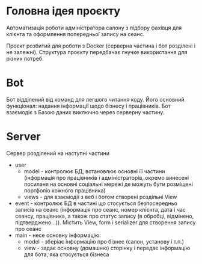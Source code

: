 # Головна ідея проєкту
Автоматизація роботи адміністратора салону з підбору фахівця для клієнта та оформлення попередньої запису на сеанс.

Проєкт розбитий для роботи з Docker (серверна частина і бот розділені і не залежні).
Структура проєкту передбачає гнучке використання для різних потреб. 


# Bot 
Бот відділений від команд для легшого читання коду.
Його основний функціонал: надання інформації щодо бізнесу і працівників.
Бот взаємодіє з Базою даних виключно через серверну частину.

# Server
Cервер розділений на наступні частини
 * user
    * model - контролює БД, встановлює основні її частини (інформація про працівників і адміністраторів, окремо винесені 
посиланя на основні соціальні мережі де можуть бути розміщені портфоліо кожного працівника)
    * views - для взаємодії з веб і ботом створені роздільні View
 * event - контролює БД в частині що стосується безпосередньо записів на сеанс (інформація про сеанс, номер клієнта, дата і час 
сеансу, працівника, а також про статус запису (в обробці, відмінено, підтверджено...)). Містить View, form і serializer для
створення запису про сеанс
 * main - несе основну інформацію:
    * model - зберіає інформацію про бізнес (салон, установу і т.п.)
    * view - задає основну (домашню) сторінку і передає інформацію для бота, яка стосується бізнеса
